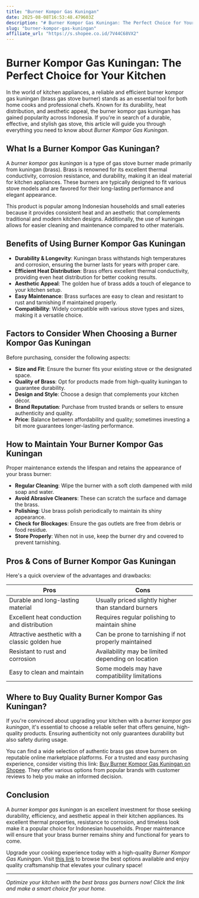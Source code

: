 ```yaml
---
title: "Burner Kompor Gas Kuningan"
date: 2025-08-08T16:53:48.479603Z
description: "# Burner Kompor Gas Kuningan: The Perfect Choice for Your Kitchen..."
slug: "burner-kompor-gas-kuningan"
affiliate_url: "https://s.shopee.co.id/7V44C68VX2"
---
```

# Burner Kompor Gas Kuningan: The Perfect Choice for Your Kitchen

In the world of kitchen appliances, a reliable and efficient burner kompor gas kuningan (brass gas stove burner) stands as an essential tool for both home cooks and professional chefs. Known for its durability, heat distribution, and aesthetic appeal, the burner kompor gas kuningan has gained popularity across Indonesia. If you're in search of a durable, effective, and stylish gas stove, this article will guide you through everything you need to know about *Burner Kompor Gas Kuningan*.

## What Is a Burner Kompor Gas Kuningan?

A *burner kompor gas kuningan* is a type of gas stove burner made primarily from kuningan (brass). Brass is renowned for its excellent thermal conductivity, corrosion resistance, and durability, making it an ideal material for kitchen appliances. These burners are typically designed to fit various stove models and are favored for their long-lasting performance and elegant appearance.

This product is popular among Indonesian households and small eateries because it provides consistent heat and an aesthetic that complements traditional and modern kitchen designs. Additionally, the use of kuningan allows for easier cleaning and maintenance compared to other materials.

## Benefits of Using Burner Kompor Gas Kuningan

- **Durability & Longevity**: Kuningan brass withstands high temperatures and corrosion, ensuring the burner lasts for years with proper care.
- **Efficient Heat Distribution**: Brass offers excellent thermal conductivity, providing even heat distribution for better cooking results.
- **Aesthetic Appeal**: The golden hue of brass adds a touch of elegance to your kitchen setup.
- **Easy Maintenance**: Brass surfaces are easy to clean and resistant to rust and tarnishing if maintained properly.
- **Compatibility**: Widely compatible with various stove types and sizes, making it a versatile choice.

## Factors to Consider When Choosing a Burner Kompor Gas Kuningan

Before purchasing, consider the following aspects:

- **Size and Fit**: Ensure the burner fits your existing stove or the designated space.
- **Quality of Brass**: Opt for products made from high-quality kuningan to guarantee durability.
- **Design and Style**: Choose a design that complements your kitchen décor.
- **Brand Reputation**: Purchase from trusted brands or sellers to ensure authenticity and quality.
- **Price**: Balance between affordability and quality; sometimes investing a bit more guarantees longer-lasting performance.

## How to Maintain Your Burner Kompor Gas Kuningan

Proper maintenance extends the lifespan and retains the appearance of your brass burner:

- **Regular Cleaning**: Wipe the burner with a soft cloth dampened with mild soap and water.
- **Avoid Abrasive Cleaners**: These can scratch the surface and damage the brass.
- **Polishing**: Use brass polish periodically to maintain its shiny appearance.
- **Check for Blockages**: Ensure the gas outlets are free from debris or food residue.
- **Store Properly**: When not in use, keep the burner dry and covered to prevent tarnishing.

## Pros & Cons of Burner Kompor Gas Kuningan

Here's a quick overview of the advantages and drawbacks:

| Pros                                              | Cons                                              |
|---------------------------------------------------|---------------------------------------------------|
| Durable and long-lasting material               | Usually priced slightly higher than standard burners |
| Excellent heat conduction and distribution      | Requires regular polishing to maintain shine  |
| Attractive aesthetic with a classic golden hue  | Can be prone to tarnishing if not properly maintained |
| Resistant to rust and corrosion                 | Availability may be limited depending on location |
| Easy to clean and maintain                     | Some models may have compatibility limitations |

## Where to Buy Quality Burner Kompor Gas Kuningan?

If you're convinced about upgrading your kitchen with a *burner kompor gas kuningan*, it's essential to choose a reliable seller that offers genuine, high-quality products. Ensuring authenticity not only guarantees durability but also safety during usage.

You can find a wide selection of authentic brass gas stove burners on reputable online marketplace platforms. For a trusted and easy purchasing experience, consider visiting this link: [Buy Burner Kompor Gas Kuningan on Shopee](https://s.shopee.co.id/7V44C68VX2). They offer various options from popular brands with customer reviews to help you make an informed decision.

## Conclusion

A *burner kompor gas kuningan* is an excellent investment for those seeking durability, efficiency, and aesthetic appeal in their kitchen appliances. Its excellent thermal properties, resistance to corrosion, and timeless look make it a popular choice for Indonesian households. Proper maintenance will ensure that your brass burner remains shiny and functional for years to come.

Upgrade your cooking experience today with a high-quality *Burner Kompor Gas Kuningan*. Visit [this link](https://s.shopee.co.id/7V44C68VX2) to browse the best options available and enjoy quality craftsmanship that elevates your culinary space!

---

*Optimize your kitchen with the best brass gas burners now! Click the link and make a smart choice for your home.*